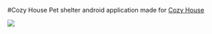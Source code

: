 
#Cozy House
Pet shelter android application made for [Cozy House](https://shelter.tpyii.com "Cozy House")

![](https://svgshare.com/i/gPt.svg)



